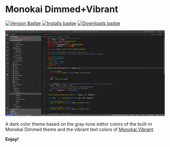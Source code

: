 # Monokai Dimmed+Vibrant

[![Version Badge](https://img.shields.io/visual-studio-marketplace/v/alexravenna.monokai-dimmed-vibrant)](https://marketplace.visualstudio.com/items?itemName=alexravenna.monokai-dimmed-vibrant)
[![Installs badge](https://img.shields.io/visual-studio-marketplace/i/alexravenna.monokai-dimmed-vibrant)](https://marketplace.visualstudio.com/items?itemName=alexravenna.monokai-dimmed-vibrant)
[![Downloads badge](https://img.shields.io/visual-studio-marketplace/d/alexravenna.monokai-dimmed-vibrant)](https://marketplace.visualstudio.com/items?itemName=alexravenna.monokai-dimmed-vibrant)

![Screenshot](screenshot.png)

A dark color theme based on the gray-tone editor colors of the built-in Monokai Dimmed theme and the vibrant text colors of [Monokai Vibrant](https://marketplace.visualstudio.com/items?itemName=s3gf4ult.monokai-vibrant).

**Enjoy!**

